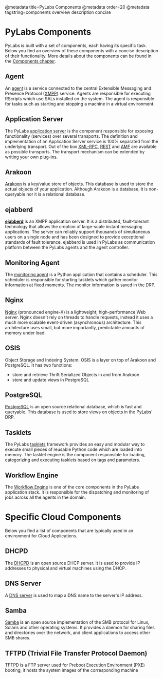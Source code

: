 @metadata title=PyLabs Components
@metadata order=20
@metadata tagstring=components overview description concise

[Nginxlink]: http://www.nginx.org/
[xmlrpc]: http://en.wikipedia.org/wiki/XML-RPC
[REST]: http://en.wikipedia.org/wiki/REST
[AMF]: http://en.wikipedia.org/wiki/Action_Message_Format
[ejabberdlink]: http://www.process-one.net/en/ejabberd/
[XMPP]: http://xmpp.org/
[Arakoon]: http://www.arakoon.org/
[agent]: #/Components/Agent
[appserver]: #/Components/AppServer
[monitoring]: #/Components/MonitoringAgent
[PostgreSQL]: #/Components/PostgreSQL
[Tasklets]: #/Overview/Tasklets
[wfe]: #/Components/WFE
[DHCPD]: #/Components/DHCPD
[dns]: #/Components/DNS
[Samba]: #/Components/Samba
[TFTPD]: #/Components/TFTPD
[component]: #/Components/Home


# PyLabs Components

PyLabs is built with a set of components, each having its specific task. Below you find an overview of these components with a concise description of their functionality.
More details about the components can be found in the [Components chapter][component].

## Agent
An [agent][] is a service connected to the central Extensible Messaging and Presence Protocol ([XMPP][]) service. Agents are responsible for executing RScripts which use SALs installed on the system. 
The agent is responsible for tasks such as starting and stopping a machine in a virtual environment.


## Application Server
The PyLabs [application server][appserver] is the component responsible for exposing functionality (services) over several transports. The definition and implementation of an Application Server service is 100% separated from the underlying transport.
Out of the box [XML-RPC][xmlrpc], [REST][] and [AMF][] are available as possible transports. The transport mechanism can be extended by writing your own plug-ins.


## Arakoon
[Arakoon][] is a key/value store of objects. This database is used to store the actual objects of your application. Although Arakoon is a database, it is non-queryable nor it is a relational database. 


## ejabberd
**[ejabberd][ejabberdlink]** is an XMPP application server. It is a distributed, fault-tolerant technology that allows the creation of large-scale instant messaging applications. The server can reliably support thousands of simultaneous users on a single node and has been designed to provide exceptional standards of fault tolerance.
ejabberd is used in PyLabs as communication platform between the PyLabs agents and the agent controller.


## Monitoring Agent
The [monitoring agent][monitoring] is a Python application that contains a scheduler. This scheduler is responsible for starting tasklets which gather monitor information at fixed moments. 
The monitor information is saved in the DRP.


## Nginx
[Nginx][Nginxlink] (pronounced engine-X) is a lightweight, high-performance Web server. Nginx doesn't rely on threads to handle requests, instead it uses a much more scalable event-driven (asynchronous) architecture. 
This architecture uses small, but more importantly, predictable amounts of memory under load.


## OSIS
Object Storage and Indexing System.
OSIS is a layer on top of Arakoon and PostgreSQL. It has two functions:

* store and retrieve Thrift Serialized Objects in and from Arakoon
* store and update views in PostgreSQL


## PostgreSQL
[PostgreSQL][] is an open source relational database, which is fast and queryable. This database is used to store views on objects in the PyLabs' DRP.


## Tasklets
The PyLabs [tasklets][] framework provides an easy and modular way to execute small pieces of reusable Python code which are loaded into memory. 
The tasklet engine is the component responsible for loading, categorizing and executing tasklets based on tags and parameters.


## Workflow Engine
The [Workflow Engine][wfe] is one of the core components in the PyLabs application stack. It is responsible for the dispatching and monitoring of jobs across all the agents in the domain.


# Specific Cloud Components
Below you find a list of components that are typically used in an environment for Cloud Applications.


## DHCPD
The [DHCPD][] is an open source DHCP server.
It is used to provide IP addresses to physical and virtual machines using the DHCP.


## DNS Server
A [DNS server][dns] is used to map a DNS name to the server's IP address.


## Samba
[Samba][] is an open source implementation of the SMB protocol for Linux, Solaris and other operating systems. It provides a daemon for sharing files and directories over the network, and client applications to access other SMB shares.


## TFTPD (Trivial File Transfer Protocol Daemon)
[TFTPD][] is a FTP server used for Preboot Execution Environment (PXE) booting; it hosts the system images of the corresponding machine

